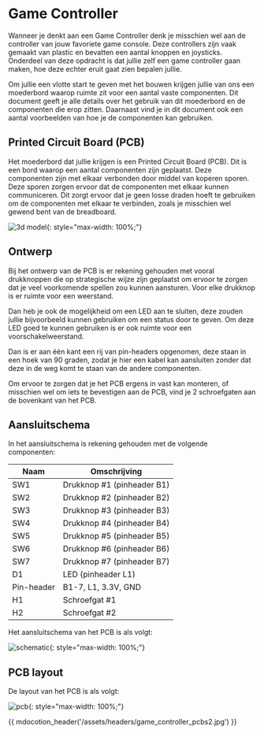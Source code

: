 # Game Controller

Wanneer je denkt aan een Game Controller denk je misschien wel aan de controller van jouw favoriete game console. Deze controllers zijn vaak gemaakt van plastic en bevatten een aantal knoppen en joysticks. Onderdeel van deze opdracht is dat jullie zelf een game controller gaan maken, hoe deze echter eruit gaat zien bepalen jullie.

Om jullie een vlotte start te geven met het bouwen krijgen jullie van ons een moederbord waarop ruimte zit voor een aantal vaste componenten. Dit document geeft je alle details over het gebruik van dit moederbord en de componenten die erop zitten. Daarnaast vind je in dit document ook een aantal voorbeelden van hoe je de componenten kan gebruiken.

## Printed Circuit Board (PCB)

Het moederbord dat jullie krijgen is een Printed Circuit Board (PCB). Dit is een bord waarop een aantal componenten zijn geplaatst. Deze componenten zijn met elkaar verbonden door middel van koperen sporen. Deze sporen zorgen ervoor dat de componenten met elkaar kunnen communiceren. Dit zorgt ervoor dat je geen losse draden hoeft te gebruiken om de componenten met elkaar te verbinden, zoals je misschien wel gewend bent van de breadboard.

![3d model](/assets/game-controller-3d-model.png){: style="max-width: 100%;"}

## Ontwerp

Bij het ontwerp van de PCB is er rekening gehouden met vooral drukknoppen die op strategische wijze zijn geplaatst om ervoor te zorgen dat je veel voorkomende spellen zou kunnen aansturen. Voor elke drukknop is er ruimte voor een weerstand.

Dan heb je ook de mogelijkheid om een LED aan te sluiten, deze zouden jullie bijvoorbeeld kunnen gebruiken om een status door te geven. Om deze LED goed te kunnen gebruiken is er ook ruimte voor een voorschakelweerstand.

Dan is er aan één kant een rij van pin-headers opgenomen, deze staan in een hoek van 90 graden, zodat je hier een kabel kan aansluiten zonder dat deze in de weg komt te staan van de andere componenten.

Om ervoor te zorgen dat je het PCB ergens in vast kan monteren, of misschien wel om iets te bevestigen aan de PCB, vind je 2 schroefgaten aan de bovenkant van het PCB.

## Aansluitschema

In het aansluitschema is rekening gehouden met de volgende componenten:

| Naam | Omschrijving |
| --- | ----------- |
| SW1 | Drukknop #1 (pinheader B1) |
| SW2 | Drukknop #2 (pinheader B2) |
| SW3 | Drukknop #3 (pinheader B3) |
| SW4 | Drukknop #4 (pinheader B4) |
| SW5 | Drukknop #5 (pinheader B5) |
| SW6 | Drukknop #6 (pinheader B6) |
| SW7 | Drukknop #7 (pinheader B7) |
| D1 | LED (pinheader L1) |
| Pin-header | B1-7, L1, 3.3V, GND |
| H1 | Schroefgat #1 |
| H2 | Schroefgat #2 |

Het aansluitschema van het PCB is als volgt:

![schematic](/assets/game-controller-schematic.png){: style="max-width: 100%;"}

## PCB layout

De layout van het PCB is als volgt:

![pcb](/assets/game-controller-pcb.png){: style="max-width: 100%;"}



{{ mdocotion_header('/assets/headers/game_controller_pcbs2.jpg') }}